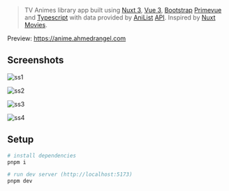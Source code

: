 > TV Animes library app built using [Nuxt 3](https://github.com/nuxt/nuxt), [Vue 3](https://github.com/vuejs/core), [Bootstrap](https://github.com/twbs/bootstrap) [Primevue](https://github.com/primefaces/primevue) and [Typescript](https://github.com/microsoft/TypeScript) with data provided by [AniList](https://anilist.co) [API](https://github.com/AniList/ApiV2-GraphQL-Docs). Inspired by [Nuxt Movies](https://github.com/nuxt/movies).

Preview: https://anime.ahmedrangel.com

## Screenshots
![ss1](https://github.com/ahmedrangel/anime/assets/50090595/3cdb08fa-b490-4348-b0f8-958f6162d98b)


![ss2](https://github.com/ahmedrangel/anime/assets/50090595/75c11da0-2037-4e70-89b9-bd61f1a65113)


![ss3](https://github.com/ahmedrangel/anime/assets/50090595/3d37569f-d08a-4552-b995-f94f5edb37d2)

![ss4](https://github.com/ahmedrangel/anime/assets/50090595/ab2153a2-42db-4a6c-8365-4db49015a0c3)


## Setup
```sh
# install dependencies
pnpm i

# run dev server (http://localhost:5173)
pnpm dev
```

